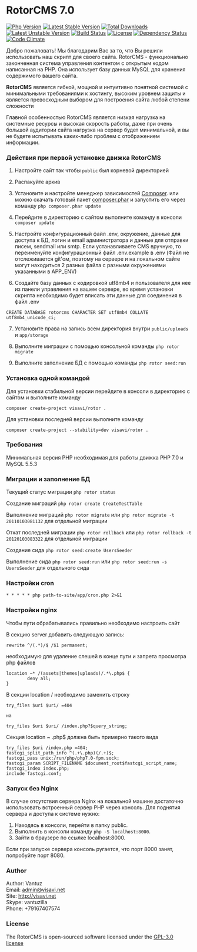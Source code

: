 RotorCMS 7.0
=========

[![Php Version](https://img.shields.io/badge/php-%3E%3D%207.0-brightgreen.svg)](https://php.net)
[![Latest Stable Version](https://poser.pugx.org/visavi/rotor/v/stable)](https://packagist.org/packages/visavi/rotor)
[![Total Downloads](https://poser.pugx.org/visavi/rotor/downloads)](https://packagist.org/packages/visavi/rotor)
[![Latest Unstable Version](https://poser.pugx.org/visavi/rotor/v/unstable)](https://packagist.org/packages/visavi/rotor)
[![Build Status](https://travis-ci.org/visavi/rotor.svg)](https://travis-ci.org/visavi/rotor)
[![License](https://poser.pugx.org/visavi/rotor/license)](https://packagist.org/packages/visavi/rotor)
[![Dependency Status](https://www.versioneye.com/user/projects/588f6be5760ce60041d80429/badge.svg)](https://www.versioneye.com/user/projects/588f6be5760ce60041d80429)
[![Code Climate](https://codeclimate.com/github/visavi/rotor/badges/gpa.svg)](https://codeclimate.com/github/visavi/rotor)

Добро пожаловать!
Мы благодарим Вас за то, что Вы решили использовать наш скрипт для своего сайта. RotorCMS - функционально законченная система управления контентом с открытым кодом написанная на PHP. Она использует базу данных MySQL для хранения содержимого вашего сайта.

**RotorCMS** является гибкой, мощной и интуитивно понятной системой с минимальными требованиями к хостингу, высоким уровнем защиты и является превосходным выбором для построения сайта любой степени сложности

Главной особенностью RotorCMS является низкая нагрузка на системные ресурсы и высокая скорость работы, даже при очень большой аудитории сайта нагрузка на сервер будет минимальной, и вы не будете испытывать каких-либо проблем с отображением информации.

### Действия при первой установке движка RotorCMS

1. Настройте сайт так чтобы `public` был корневой директорией

2. Распакуйте архив

3. Установите и настройте менеджер зависимостей [Composer](https://getcomposer.org).
   или можно скачать готовый пакет 
    [composer.phar](https://getcomposer.org/composer.phar)
    и запустить его через команду
   `php composer.phar update`

4. Перейдите в директорию с сайтом выполните команду в консоли `composer update`

5. Настройте конфигурационный файл .env, окружение, данные для доступа к БД, логин и email администратора и данные для отправки писем, sendmail или smtp. Если устанавливаете CMS вручную, то переименуйте конфигурационный файл .env.example в .env (Файл не отслеживается git'ом, поэтому на сервере и на локальном сайте могут находиться 2 разных файла с разными окружениями указанными в APP_ENV)

6. Создайте базу данных с кодировкой utf8mb4 и пользователя для нее из панели управления на вашем сервере, во время установки скрипта необходимо будет вписать эти данные для соединения в файл .env

`CREATE DATABASE rotorcms CHARACTER SET utf8mb4 COLLATE utf8mb4_unicode_ci;`

7. Установите права на запись всем директория внутри `public/uploads` и `app/storage`

8. Выполните миграции с помощью консольной команды `php rotor migrate`

9. Выполните заполнение БД с помощью команды `php rotor seed:run`

### Установка одной командой
Для установки стабильной версии перейдите в консоли в директорию с сайтом и выполните команду 
```
composer create-project visavi/rotor .
```

Для установки последней версии выполните команду
```
composer create-project --stability=dev visavi/rotor .
```

### Требования

Минимальная версия PHP необходимая для работы движка PHP 7.0 и MySQL 5.5.3

### Миграции и заполнение БД

Текущий статус миграции `php rotor status`

Создание миграций `php rotor create CreateTestTable`

Выполнение миграций `php rotor migrate` или `php rotor migrate -t 20110103081132` для отдельной миграции

Откат последней миграции `php rotor rollback` или `php rotor rollback -t 20120103083322` для отдельной миграции

Создание сида `php rotor seed:create UsersSeeder`

Выполнение сида `php rotor seed:run` или `php rotor seed:run -s UsersSeeder` для отдельного сида

### Настройки cron

```
* * * * * php path-to-site/app/cron.php 2>&1
```

### Настройки nginx

Чтобы пути обрабатывались правильно необходимо настроить сайт

В секцию server добавить следующую запись: 

```
rewrite ^/(.*)/$ /$1 permanent;
```
необходимую для удаление слешей в конце пути и запрета просмотра php файлов

```
location ~* /(assets|themes|uploads)/.*\.php$ {
        deny all;
}
```
В секции location / необходимо заменить строку

```
try_files $uri $uri/ =404

на

try_files $uri $uri/ /index.php?$query_string;
```

Секция location ~ \.php$ должна быть примерно такого вида

```
try_files $uri /index.php =404;
fastcgi_split_path_info ^(.+\.php)(/.+)$;
fastcgi_pass unix:/run/php/php7.0-fpm.sock;
fastcgi_param SCRIPT_FILENAME $document_root$fastcgi_script_name;
fastcgi_index index.php;
include fastcgi.conf;
```

### Запуск без Nginx

В случае отсутствия сервера Nginx на локальной машине достаточно использовать встроенный сервер PHP через консоль. Для поднятия сервера и доступа к системе нужно:

1. Находясь в консоли, перейти в папку public.
2. Выполнить в консоли команду `php -S localhost:8000`.
3. Зайти в браузере по ссылке localhost:8000.

Если при запуске сервера консоль ругается, что порт 8000 занят, попробуйте порт 8080.

### Author
Author: Vantuz  
Email: admin@visavi.net  
Site: http://visavi.net  
Skype: vantuzilla  
Phone: +79167407574  

### License

The RotorCMS is open-sourced software licensed under the [GPL-3.0 license](http://opensource.org/licenses/GPL-3.0)
